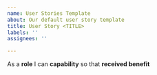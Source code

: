 ```yaml
---
name: User Stories Template
about: Our default user story template
title: User Story <TITLE>
labels: ''
assignees: ''

---
```


As a **role** I can **capability** so that **received benefit**
